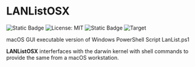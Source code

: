 # **LANListOSX**
![Static Badge](https://img.shields.io/badge/Author-Jgooch-1F4D37)
![License: MIT](https://img.shields.io/badge/License-MIT-blue.svg)
![Static Badge](https://img.shields.io/badge/Distribution-npm-orange)
![Target](https://img.shields.io/badge/Target-macOS-cccccc)

macOS GUI executable version of Windows PowerShell Script LanList.ps1

**LANListOSX** interferfaces with the darwin kernel with shell commands to provide the same from a macOS workstation.

